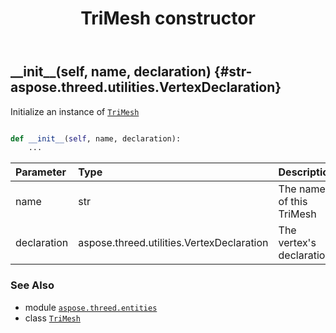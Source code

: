 ﻿---
title: TriMesh constructor
second_title: Aspose.3D for Python via .NET API References
description: 
type: docs
weight: 10
url: /python-net/aspose.threed.entities/trimesh/__init__/
is_root: false
---

## \_\_init\_\_(self, name, declaration) {#str-aspose.threed.utilities.VertexDeclaration}

Initialize an instance of [`TriMesh`](/3d/python-net/aspose.threed.entities/trimesh)



```python

def __init__(self, name, declaration):
    ...
```


| Parameter | Type | Description |
| :- | :- | :- |
| name | str | The name of this TriMesh |
| declaration | aspose.threed.utilities.VertexDeclaration | The vertex's declaration |



### See Also
* module [`aspose.threed.entities`](../../)
* class [`TriMesh`](/3d/python-net/aspose.threed.entities/trimesh)
